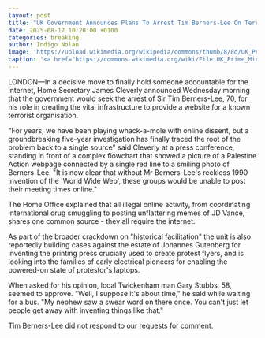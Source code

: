 ```yaml
---
layout: post
title: "UK Government Announces Plans To Arrest Tim Berners-Lee On Terrorism Charge"
date: 2025-08-17 10:20:00 +0100
categories: breaking
author: Indigo Nolan
image: 'https://upload.wikimedia.org/wikipedia/commons/thumb/8/8d/UK_Prime_Minister_Keir_Starmer_gives_Press_Statement_%2854278036717%29.jpg/1000px-UK_Prime_Minister_Keir_Starmer_gives_Press_Statement_%2854278036717%29.jpg'
caption: '<a href="https://commons.wikimedia.org/wiki/File:UK_Prime_Minister_Keir_Starmer_gives_Press_Statement_(54278036717).jpg">Simon Dawson / No 10 Downing Street</a>, <a href="http://www.nationalarchives.gov.uk/doc/open-government-licence/version/3">OGL 3</a>, via Wikimedia Commons'
---
```


LONDON—In a decisive move to finally hold someone accountable for the internet, Home Secretary James Cleverly announced Wednesday morning that the government would seek the arrest of Sir Tim Berners-Lee, 70, for his role in creating the vital infrastructure to provide a website for a known terrorist organisation.

"For years, we have been playing whack-a-mole with online dissent, but a groundbreaking five-year investigation has finally traced the root of the problem back to a single source" said Cleverly at a press conference, standing in front of a complex flowchart that showed a picture of a Palestine Action webpage connected by a single red line to a smiling photo of Berners-Lee. "It is now clear that without Mr Berners-Lee's reckless 1990 invention of the 'World Wide Web', these groups would be unable to post their meeting times online."

The Home Office explained that all illegal online activity, from coordinating international drug smuggling to posting unflattering memes of JD Vance, shares one common source - they all require the internet.

As part of the broader crackdown on "historical facilitation" the unit is also reportedly building cases against the estate of Johannes Gutenberg for inventing the printing press crucially used to create protest flyers, and is looking into the families of early electrical pioneers for enabling the powered-on state of protestor's laptops.

When asked for his opinion, local Twickenham man Gary Stubbs, 58, seemed to approve. "Well, I suppose it's about time," he said while waiting for a bus. "My nephew saw a swear word on there once. You can't just let people get away with inventing things like that."

Tim Berners-Lee did not respond to our requests for comment.
